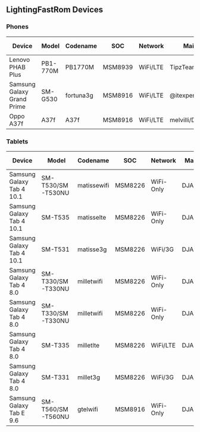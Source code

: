 LightingFastRom Devices
-----------------------
### Phones
| Device | Model | Codename | SOC | Network | Maintainer | Active Version | Status | Build type | 
| ------ |------ | ------ | ------ | ------ | --------- | ------- | ------ | ------- |
| Lenovo PHAB Plus | PB1-770M | PB1770M | MSM8939 | WiFi/LTE | TipzTeam | 17.1 | Waiting | Testing |
| Samsung Galaxy Grand Prime | SM-G530 | fortuna3g | MSM8916 | WiFi/LTE | @itexpert120 | 17.1 | Waiting | Official |
| Oppo A37f | A37f | A37f | MSM8916 | WiFi/LTE | melvilli/DJABHipHop | 17.1 | Waiting | Internal testing |

### Tablets
| Device | Model | Codename | SOC | Network | Maintainer | Active Version | Status | Build type | 
| ------ |------ | ------ | ------ | ------ | --------- | ------- | ------ | ------ |
| Samsung Galaxy Tab 4 10.1 | SM-T530/SM-T530NU | matissewifi | MSM8226 | WiFi-Only | DJABHipHop | 17.1 | Active | Official |
| Samsung Galaxy Tab 4 10.1 | SM-T535 | matisselte | MSM8226 | WiFi-Only | DJABHipHop | 17.1 | Active | Official |
| Samsung Galaxy Tab 4 10.1 | SM-T531 | matisse3g | MSM8226 | WiFi/3G | DJABHipHop | 17.1 | Active | Official |
| Samsung Galaxy Tab 4 8.0 | SM-T330/SM-T330NU | milletwifi | MSM8226 | WiFi-Only | DJABHipHop | 17.1 | Active | Official |
| Samsung Galaxy Tab 4 8.0 | SM-T330/SM-T330NU | milletwifi | MSM8226 | WiFi-Only | DJABHipHop | 17.1 | Active | Official |
| Samsung Galaxy Tab 4 8.0 | SM-T335 | milletlte | MSM8226 | WiFi/LTE | DJABHipHop | 17.1 | Active | Official |
| Samsung Galaxy Tab 4 8.0 | SM-T331 | millet3g | MSM8226 | WiFi/3G | DJABHipHop | 17.1 | Active | Official |
| Samsung Galaxy Tab E 9.6 | SM-T560/SM-T560NU | gtelwifi | MSM8916 | WiFi-Only | DJABHipHop | 17.1 | Inactive | Official |
